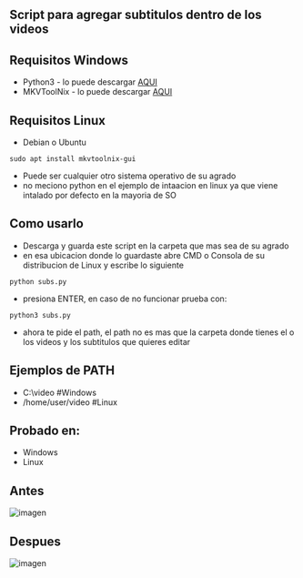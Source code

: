 ## Script para agregar subtitulos dentro de los videos 

## Requisitos Windows

- Python3 - lo puede descargar [AQUI](https://www.python.org/downloads/)
- MKVToolNix - lo puede descargar [AQUI](https://mkvtoolnix.download/downloads.html)

## Requisitos Linux
- Debian o Ubuntu
```
sudo apt install mkvtoolnix-gui
```
- Puede ser cualquier otro sistema operativo de su agrado
- no meciono python en el ejemplo de intaacion en linux ya que viene intalado por defecto en la mayoria de SO

## Como usarlo
- Descarga y guarda este script en la carpeta que mas sea de su agrado
- en esa ubicacion donde lo guardaste abre CMD o Consola de su distribucion de Linux y escribe lo siguiente

```
python subs.py 
```
- presiona ENTER, en caso de no funcionar prueba con:

```
python3 subs.py
```

- ahora te pide el path, el path no es mas que la carpeta donde tienes el o los videos y los subtitulos que quieres editar

## Ejemplos de PATH
- C:\video #Windows
- /home/user/video #Linux


## Probado en:
- Windows
- Linux

## Antes
![imagen](https://github.com/qwerty59b/SubsBatchMerge/assets/130035937/ef76414f-2fcf-4173-99c7-af536ffa9754)

## Despues
![imagen](https://github.com/qwerty59b/SubsBatchMerge/assets/130035937/590c74e2-36af-47d5-837a-63408768a3f2)




